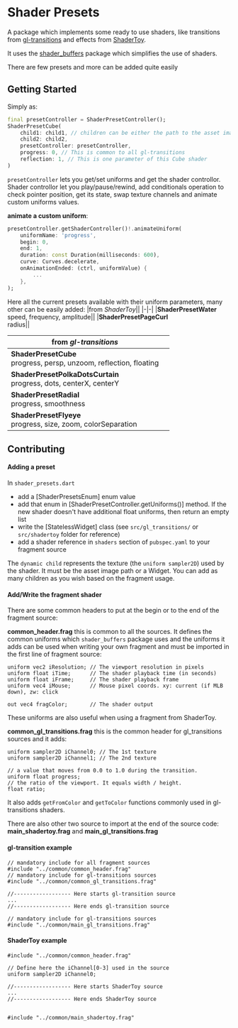 # Shader Presets

A package which implements some ready to use shaders, like transitions from [gl-transitions](https://gl-transitions.com/) and effects from [ShaderToy](https://www.shadertoy.com/).

It uses the [shader_buffers](https://github.com/alnitak/shader_buffers) package which simplifies the use of shaders.

There are few presets and more can be added quite easily

## Getting Started
Simply as:

```dart
final presetController = ShaderPresetController();
ShaderPresetCube(
    child1: child1, // children can be either the path to the asset image ora a widget
    child2: child2,
    presetController: presetController,
    progress: 0, // This is common to all gl-transitions
    reflection: 1, // This is one parameter of this Cube shader
)
```

`presetController` lets you get/set uniforms and get the shader controllor.
Shader controllor let you play/pause/rewind, add conditionals operation to check pointer position, get its state, swap texture channels and animate custom uniforms values.

**animate a custom uniform**:
```dart
presetController.getShaderController()!.animateUniform(
    uniformName: 'progress',
    begin: 0,
    end: 1,
    duration: const Duration(milliseconds: 600),
    curve: Curves.decelerate,
    onAnimationEnded: (ctrl, uniformValue) {
        ...
    },
);
```


Here all the current presets available with their uniform parameters, many other can be easily added:
|from *ShaderToy*||
|-|-|
|**ShaderPresetWater**<br/>speed, frequency, amplitude||
|**ShaderPresetPageCurl**<br/>radius||

|from *gl-transitions*||
|-|-|
|**ShaderPresetCube**<br/>progress, persp, unzoom, reflection, floating||
|**ShaderPresetPolkaDotsCurtain**<br/>progress, dots, centerX, centerY|
|**ShaderPresetRadial**<br/>progress, smoothness||
|**ShaderPresetFlyeye**<br/>progress, size, zoom, colorSeparation||


## Contributing

#### Adding a preset

In `shader_presets.dart`
- add a [ShaderPresetsEnum] enum value
- add that enum in [ShaderPresetController.getUniforms()] method. If the new shader doesn't have additional float uniforms, then return an empty list
- write the [StatelessWidget] class (see `src/gl_transitions/` or `src/shadertoy` folder for reference)
- add a shader reference in `shaders` section of `pubspec.yaml` to your fragment source

The `dynamic child` represents the texture (the `uniform sampler2D`) used by the shader. It must be the asset image path or a Widget.
You can add as many children as you wish based on the fragment usage.

#### Add/Write the fragment shader

There are some common headers to put at the begin or to the end of the fragment source:

**common_header.frag** this is common to all the sources. It defines the common uniforms which `shader_buffers` package uses and the uniforms it adds can be used when writing your own fragment and must be imported in the first line of fragment source:
```
uniform vec2 iResolution; // The viewport resolution in pixels
uniform float iTime;      // The shader playback time (in seconds)
uniform float iFrame;     // The shader playback frame
uniform vec4 iMouse;      // Mouse pixel coords. xy: current (if MLB down), zw: click

out vec4 fragColor;       // The shader output
```
These uniforms are also useful when using a fragment from ShaderToy.

**common_gl_transitions.frag** this is the common header for gl_transitions sources and it adds:
```
uniform sampler2D iChannel0; // The 1st texture
uniform sampler2D iChannel1; // The 2nd texture

// a value that moves from 0.0 to 1.0 during the transition.
uniform float progress;
// the ratio of the viewport. It equals width / height.
float ratio;
 ```
 It also adds `getFromColor` and `getToColor` functions commonly used in gl-transitions shaders.

There are also other two source to import at the end of the source code:
**main_shadertoy.frag**
and
**main_gl_transitions.frag**

#### gl-transition example
```
// mandatory include for all fragment sources
#include "../common/common_header.frag"
// mandatory include for gl-transitions sources
#include "../common/common_gl_transitions.frag"

//------------------ Here starts gl-transition source
...
//------------------ Here ends gl-transition source

// mandatory include for gl-transitions sources
#include "../common/main_gl_transitions.frag"
```

#### ShaderToy example
```
#include "../common/common_header.frag"

// Define here the iChannel[0-3] used in the source
uniform sampler2D iChannel0;

//------------------ Here starts ShaderToy source
...
//------------------ Here ends ShaderToy source


#include "../common/main_shadertoy.frag"
```